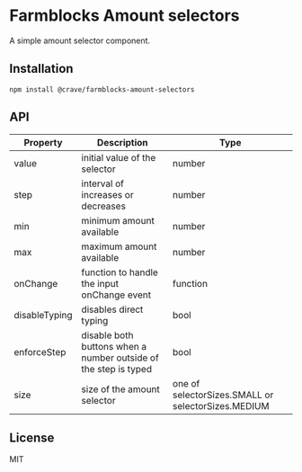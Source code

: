 # Farmblocks Amount selectors

A simple amount selector component.

## Installation

```
npm install @crave/farmblocks-amount-selectors
```

## API

| Property | Description | Type |
|----------|-------------|------|
| value | initial value of the selector | number |
| step | interval of increases or decreases | number |
| min | minimum amount available | number |
| max | maximum amount available | number |
| onChange | function to handle the input onChange event | function |
| disableTyping | disables direct typing | bool |
| enforceStep | disable both buttons when a number outside of the step is typed | bool |
| size | size of the amount selector | one of selectorSizes.SMALL or selectorSizes.MEDIUM |

## License

MIT
